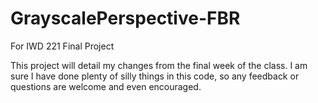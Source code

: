 GrayscalePerspective-FBR
========================

For IWD 221 Final Project

This project will detail my changes from the final week of the class. I am sure I have done plenty of silly things in this code, so any feedback or questions are welcome and even encouraged.
